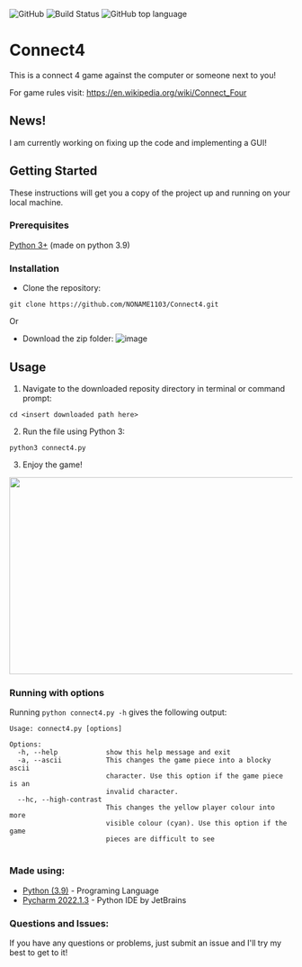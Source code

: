 ![GitHub](https://img.shields.io/github/license/NONAME1103/Connect4)
![Build Status](https://img.shields.io/badge/Build-Passing-green)
![GitHub top language](https://img.shields.io/github/languages/top/NONAME1103/Connect4)

# Connect4
This is a connect 4 game against the computer or someone next to you!

For game rules visit: https://en.wikipedia.org/wiki/Connect_Four

## News!
I am currently working on fixing up the code and implementing a GUI!

## Getting Started
These instructions will get you a copy of the project up and running on your local machine.

### Prerequisites
[Python 3+](https://www.python.org/downloads/) (made on python 3.9)

### Installation
- Clone the repository:
```
git clone https://github.com/NONAME1103/Connect4.git
```
Or
- Download the zip folder:
![image](https://user-images.githubusercontent.com/57779612/175475953-49a11cd7-898f-4136-a6e4-70ff5e7be424.png)

## Usage
1. Navigate to the downloaded reposity directory in terminal or command prompt:
```
cd <insert downloaded path here>
```
2. Run the file using Python 3:
```
python3 connect4.py
```
3. Enjoy the game!
<img src="https://user-images.githubusercontent.com/57779612/175469452-e877c5c9-3cb2-4af3-bba7-741cda9a5cd0.png" width="550" height="350">

### Running with options
Running `python connect4.py -h` gives the following output:

```
Usage: connect4.py [options]
                            
Options:                    
  -h, --help            show this help message and exit
  -a, --ascii           This changes the game piece into a blocky ascii
                        character. Use this option if the game piece is an
                        invalid character.
  --hc, --high-contrast
                        This changes the yellow player colour into more
                        visible colour (cyan). Use this option if the game
                        pieces are difficult to see
```

#

### Made using:
* [Python (3.9)](https://www.python.org) - Programing Language
* [Pycharm 2022.1.3](https://www.jetbrains.com/pycharm/download/?source=google&medium=cpc&campaign=14127625568&term=pycharm) - Python IDE by JetBrains

### Questions and Issues:
If you have any questions or problems, just submit an issue and I'll
try my best to get to it!

